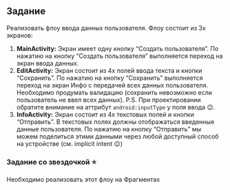 ## Задание
Реализовать флоу ввода данных пользователя. Флоу состоит из 3х экранов:

1. **MainActivity:** Экран имеет одну кнопку “Создать пользователя”. По нажатию на кнопку “Создать пользователя” выполняется переход на экран ввода данных.
2. **EditActivity:** Экран состоит из 4х полей ввода текста и кнопки “Сохранить”. По нажатию на кнопку “Сохранить” выполняется переход на экран Инфо с передачей всех данных пользователя. Необходимо продумать валидацию (сохранить невозможно если пользователь не ввел всех данных).
P.S. При проектировании обратите внимание на аттрибут `android:inputType` у поля ввода 😉.
3. **InfoActivity:** Экран состоит из 4х текстовых полей и кнопки “Отправить”. В текстовых полях должны отображаться введенные данные пользователя. По нажатию на кнопку “Отправить” мы можем поделиться этими данными через любой доступный способ на устройстве (см. implicit intent 😉)

### Задание со звездочкой ⭐️

Необходимо реализовать этот флоу на Фрагментах